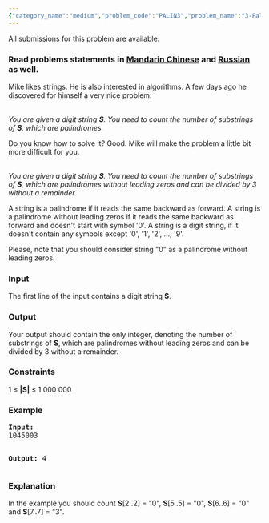 ```yaml
---
{"category_name":"medium","problem_code":"PALIN3","problem_name":"3-Palindromes","languages_supported":{"0":"ADA","1":"ASM","2":"BASH","3":"BF","4":"C","5":"C99 strict","6":"CAML","7":"CLOJ","8":"CLPS","9":"CPP 4.3.2","10":"CPP 4.9.2","11":"CPP14","12":"CS2","13":"D","14":"ERL","15":"FORT","16":"FS","17":"GO","18":"HASK","19":"ICK","20":"ICON","21":"JAVA","22":"JS","23":"LISP clisp","24":"LISP sbcl","25":"LUA","26":"NEM","27":"NICE","28":"NODEJS","29":"PAS fpc","30":"PAS gpc","31":"PERL","32":"PERL6","33":"PHP","34":"PIKE","35":"PRLG","36":"PYTH","37":"PYTH 3.4","38":"RUBY","39":"SCALA","40":"SCM guile","41":"SCM qobi","42":"ST","43":"TCL","44":"TEXT","45":"WSPC"},"max_timelimit":1,"source_sizelimit":50000,"problem_author":"kostya_by","problem_tester":"gerald","date_added":"8-02-2014","tags":{"0":"cook44","1":"kostya_by","2":"manacher","3":"medium","4":"string"},"editorial_url":"http://discuss.codechef.com/problems/PALIN3","time":{"view_start_date":1395599400,"submit_start_date":1395599400,"visible_start_date":1395599400,"end_date":1735669800},"layout":"problem"}
---
```

<span class="solution-visible-txt">All submissions for this problem are available.</span><h3> Read problems statements in <a target="_blank" href="http://www.codechef.com/download/translated/PALIN3/mandarin/MINXOR.pdf">Mandarin Chinese</a> and <a target="_blank" href="http://www.codechef.com/download/translated/PALIN3/russian/MINXOR.pdf">Russian</a> as well.</h3>
<p>
Mike likes strings. He is also interested in algorithms. A few days ago he discovered for himself a very nice problem:
</p>
<p><i><br />
You are given a digit string <b>S</b>. You need to count the number of substrings of <b>S</b>, which are palindromes.<br />
</i></p>
<p>
Do you know how to solve it? Good. Mike will make the problem a little bit more difficult for you.
</p>
<p><i><br />
You are given a digit string <b>S</b>. You need to count the number of substrings of <b>S</b>, which are palindromes without leading zeros and can be divided by 3 without a remainder.<br />
</i></p>
<p>
A string is a palindrome if it reads the same backward as forward. A string is a palindrome without leading zeros if it reads the same backward as forward and doesn't start with symbol '0'. A string is a digit string, if it doesn't contain any symbols except '0', '1', '2', ..., '9'.
</p>
<p>
Please, note that you should consider string "0" as a palindrome without leading zeros.
</p>
<h3>Input</h3>

<p>The first line of the input contains a digit string <b>S</b>.</p>
<h3>Output</h3>
<p>Your output should contain the only integer, denoting the number of substrings of <b>S</b>, which are palindromes without leading zeros and can be divided by 3 without a remainder.</p>
<h3>Constraints</h3>
<p>1 ≤ <b>|S|</b> ≤ 1 000 000</p>
<h3>Example</h3>
<pre><b>Input:</b>
1045003

<b>Output:</b>
4
</pre>
<h3>Explanation</h3>
<p>
In the example you should count <b>S</b>[2..2] = "0", <b>S</b>[5..5] = "0", <b>S</b>[6..6] = "0" and <b>S</b>[7..7] = "3".
</p>
